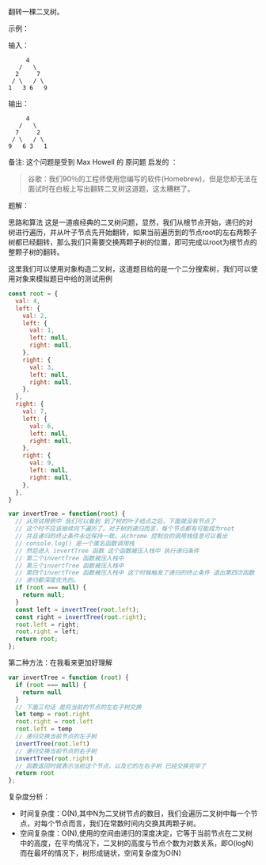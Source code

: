 翻转一棵二叉树。

示例：

输入：
```
     4
   /   \
  2     7
 / \   / \
1   3 6   9
```

输出：
```
     4
   /   \
  7     2
 / \   / \
9   6 3   1
```
备注:
这个问题是受到 Max Howell 的 原问题 启发的 ：

> 谷歌：我们90％的工程师使用您编写的软件(Homebrew)，但是您却无法在面试时在白板上写出翻转二叉树这道题，这太糟糕了。

题解：

思路和算法
这是一道痕经典的二叉树问题，显然，我们从根节点开始，递归的对树进行遍历，并从叶子节点先开始翻转，如果当前遍历到的节点root的左右两颗子树都已经翻转，那么我们只需要交换两颗子树的位置，即可完成以root为根节点的整颗子树的翻转。

这里我们可以使用对象构造二叉树，这道题目给的是一个二分搜索树，我们可以使用对象来模拟题目中给的测试用例

```js
const root = {
  val: 4,
  left: {
    val: 2,
    left: {
      val: 1,
      left: null,
      right: null,
    },
    right: {
      val: 3,
      left: null,
      right: null,
    },
  },
  right: {
    val: 7,
    left: {
      val: 6,
      left: null,
      right: null,
    },
    right: {
      val: 9,
      left: null,
      right: null,
    },
  },
}
```

```js
var invertTree = function(root) {
  // 从测试用例中 我们可以看到 到了树的叶子结点之后，下面就没有节点了
  // 这个时不应该继续向下遍历了。对于树的递归而言，每个节点都有可能成为root
  // 并且递归的终止条件永远保持一致。从chrome 控制台的调用栈信息可以看出
  // console.log() 是一个匿名函数调用栈
  // 然后进入 invertTree 函数 这个函数被压入栈中 执行递归条件
  // 第二个invertTree 函数被压入栈中 
  // 第三个invertTree 函数被压入栈中
  // 第四个invertTree 函数被压入栈中 这个时候触发了递归的终止条件 退出第四次函数
  // 递归都深度优先的。
  if (root === null) {
    return null;
  }
  const left = invertTree(root.left);
  const right = invertTree(root.right);
  root.left = right;
  root.right = left;
  return root;
};
```

第二种方法：在我看来更加好理解
```js
var invertTree = function (root) {
  if (root === null) {
    return null
  }
  // 下面三句话 是将当前的节点的左右子树交换
  let temp = root.right
  root.right = root.left
  root.left = temp
  // 递归交换当前节点的左子树
  invertTree(root.left)
  // 递归交换当前节点的右子树
  invertTree(root.right)
  // 函数返回时就表示当前这个节点，以及它的左右子树 已经交换完毕了
  return root
};
```

复杂度分析：
- 时间复杂度：O(N),其中N为二叉树节点的数目，我们会遍历二叉树中每一个节点，对每个节点而言，我们在常数时间内交换其两颗子树。
- 空间复杂度：O(N),使用的空间由递归的深度决定，它等于当前节点在二叉树中的高度，在平均情况下，二叉树的高度与节点个数为对数关系，即O(logN) 而在最坏的情况下，树形成链状，空间复杂度为O(N)
